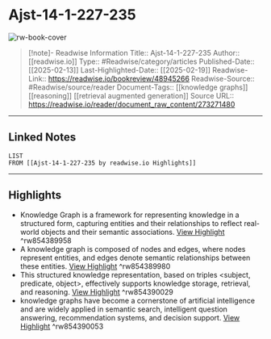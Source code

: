 # Ajst-14-1-227-235

![rw-book-cover](https://readwise-assets.s3.amazonaws.com/media/reader/parsed_document_assets/273271480/nRTFhHihVJQabbKkbamh3iDXJnkJVH-Nj_WqhONO_HA-cove_tj0xY1v.png)
<br>
>[!note]- Readwise Information
>Title:: Ajst-14-1-227-235
>Author:: [[readwise.io]]
>Type:: #Readwise/category/articles
>Published-Date:: [[2025-02-13]]
>Last-Highlighted-Date:: [[2025-02-19]]
>Readwise-Link:: https://readwise.io/bookreview/48945266
>Readwise-Source:: #Readwise/source/reader
>Document-Tags:: [[knowledge graphs]] [[reasoning]] [[retrieval augmented generation]] 
>Source URL:: https://readwise.io/reader/document_raw_content/273271480
--- 

## Linked Notes
```dataview
LIST
FROM [[Ajst-14-1-227-235 by readwise.io Highlights]]
```

---

## Highlights
- Knowledge Graph is a framework for representing knowledge in a structured form, capturing entities and their relationships to reflect real-world objects and their semantic associations. [View Highlight](https://readwise.io/open/854389958) ^rw854389958
- A knowledge graph is composed of nodes and edges, where nodes represent entities, and edges denote semantic relationships between these entities. [View Highlight](https://readwise.io/open/854389980) ^rw854389980
- This structured knowledge representation, based on triples <subject, predicate, object>, effectively supports knowledge storage, retrieval, and reasoning. [View Highlight](https://readwise.io/open/854390029) ^rw854390029
- knowledge graphs have become a cornerstone of artificial intelligence and are widely applied in semantic search, intelligent question answering, recommendation systems, and decision support. [View Highlight](https://readwise.io/open/854390053) ^rw854390053
